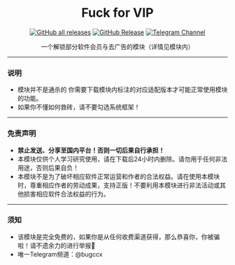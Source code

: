 <div align="center">

# Fuck for VIP

<a href="https://github.com/Xposed-Modules-Repo/com.bug.hookvip/releases"><img alt="GitHub all releases" src="https://img.shields.io/github/downloads/Xposed-Modules-Repo/com.bug.hookvip/total?label=Downloads"></a>
[![GitHub Release](https://img.shields.io/github/v/release/Xposed-Modules-Repo/com.bug.hookvip)](https://github.com/Xposed-Modules-Repo/com.bug.hookvip/releases)
<a href="https://t.me/bugccx"><img alt="Telegram Channel" src="https://img.shields.io/badge/Telegram-频道-blue.svg?logo=telegram"></a>  

一个解锁部分软件会员与去广告的模块（详情见模块内）

</div>

----

### 说明
- 模块并不是通杀的 你需要下载模块内标注的对应适配版本才可能正常使用模块的功能。
- 如果你不懂如何救砖，请不要勾选系统框架！

----

### 免责声明
- **禁止发送、分享至国内平台！否则一切后果自行承担！**
- 本模块仅供个人学习研究使用，请在下载后24小时内删除。请勿用于任何非法用途，否则后果自负！
- 本模块不是为了破坏相应软件正常运营和作者的合法权益。请在使用本模块时，尊重相应作者的劳动成果，支持正版！不要利用本模块进行非法活动或其他损害相应软件合法权益的行为。

----

### 须知
- 该模块是完全免费的，如果你是从任何收费渠道获得，那么恭喜你，你被骗啦！请不遗余力的进行举报🔆
- 唯一Telegram频道：@bugccx
